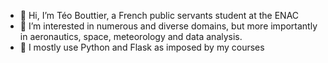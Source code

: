 - 👋 Hi, I’m Téo Bouttier, a French public servants student at the ENAC
- 👀 I’m interested in numerous and diverse domains, but more importantly in aeronautics, space, meteorology and data analysis.
- 🌱 I mostly use Python and Flask as imposed by my courses
